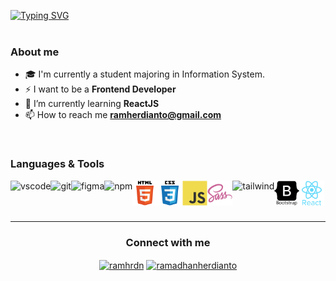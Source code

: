 
[![Typing SVG](https://readme-typing-svg.herokuapp.com?size=50&duration=4000&color=E582D8&left=true&vLeft=true&multiline=true&width=1100&height=80&lines=Hi+%F0%9F%91%8B%2C+I'm+Ramadhan+Herdianto)](https://git.io/typing-svg)
<br/>
<br/>

<h3 align="left">About me</h3>

- 🎓 I'm currently a student majoring in Information System.
- ⚡ I want to be a **Frontend Developer**
- 📖 I’m currently learning **ReactJS**
- 📫 How to reach me **ramherdianto@gmail.com**
<br/>

<h3 align="left">Languages & Tools</h3>
<img height="40px" align="left" src="https://user-images.githubusercontent.com/83576172/163422867-804433e7-b0a8-4371-88ec-bf77b6f99d17.png" alt="vscode" />
<img height="40px" align="left" src="https://www.vectorlogo.zone/logos/git-scm/git-scm-icon.svg" alt="git" />
<img height="40px" align="left" src="https://www.vectorlogo.zone/logos/figma/figma-icon.svg" alt="figma" />
<img height="40px" align="left" src="https://user-images.githubusercontent.com/79355239/151290690-197d5ed7-a766-4664-a138-062e6ecd56d1.svg" alt="npm" />
<img height="40px" align="left" src="https://raw.githubusercontent.com/devicons/devicon/master/icons/html5/html5-original-wordmark.svg" alt="html5" />
<img height="40px" align="left" src="https://raw.githubusercontent.com/devicons/devicon/master/icons/css3/css3-original-wordmark.svg" alt="css3" />
<img height="40px" align="left" src="https://raw.githubusercontent.com/devicons/devicon/master/icons/javascript/javascript-original.svg" alt="javascript" />
<img height="40px" align="left" src="https://raw.githubusercontent.com/devicons/devicon/master/icons/sass/sass-original.svg" alt="sass" />
<img height="40px" align="left" src="https://www.vectorlogo.zone/logos/tailwindcss/tailwindcss-icon.svg" alt="tailwind" />
<img height="40px" align="left" src="https://raw.githubusercontent.com/devicons/devicon/master/icons/bootstrap/bootstrap-plain-wordmark.svg" alt="bootstrap" />
<img height="40px" align="left" src="https://raw.githubusercontent.com/devicons/devicon/master/icons/react/react-original-wordmark.svg" alt="react.js" />

<br/>
<br/>
<br/>
<hr>

<h3 align="center">Connect with me</h3>
<p align="center">
  <a href="https://instagram.com/ramhrdn" target="blank"><img align="center" src="https://raw.githubusercontent.com/rahuldkjain/github-profile-readme-generator/master/src/images/icons/Social/instagram.svg" alt="ramhrdn" height="30" width="40" /></a>
<a href="https://linkedin.com/in/ramadhanherdianto" target="blank"><img align="center" src="https://raw.githubusercontent.com/rahuldkjain/github-profile-readme-generator/master/src/images/icons/Social/linked-in-alt.svg" alt="ramadhanherdianto" height="30" width="40" /></a>
</p>
